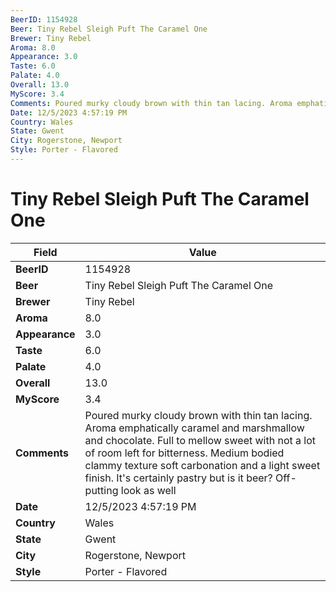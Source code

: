 ```yaml
---
BeerID: 1154928
Beer: Tiny Rebel Sleigh Puft The Caramel One
Brewer: Tiny Rebel
Aroma: 8.0
Appearance: 3.0
Taste: 6.0
Palate: 4.0
Overall: 13.0
MyScore: 3.4
Comments: Poured murky cloudy brown with thin tan lacing. Aroma emphatically caramel and marshmallow and chocolate. Full to mellow sweet with not a lot of room left for bitterness. Medium bodied clammy texture soft carbonation and a light sweet finish. It's certainly pastry but is it beer? Off-putting look as well
Date: 12/5/2023 4:57:19 PM
Country: Wales
State: Gwent
City: Rogerstone, Newport
Style: Porter - Flavored
---
```


# Tiny Rebel Sleigh Puft The Caramel One

| Field         | Value |
|---------------|-------|
| **BeerID** | 1154928 |
| **Beer** | Tiny Rebel Sleigh Puft The Caramel One |
| **Brewer** | Tiny Rebel |
| **Aroma** | 8.0 |
| **Appearance** | 3.0 |
| **Taste** | 6.0 |
| **Palate** | 4.0 |
| **Overall** | 13.0 |
| **MyScore** | 3.4 |
| **Comments** | Poured murky cloudy brown with thin tan lacing. Aroma emphatically caramel and marshmallow and chocolate. Full to mellow sweet with not a lot of room left for bitterness. Medium bodied clammy texture soft carbonation and a light sweet finish. It's certainly pastry but is it beer? Off-putting look as well  |
| **Date** | 12/5/2023 4:57:19 PM |
| **Country** | Wales |
| **State** | Gwent |
| **City** | Rogerstone, Newport |
| **Style** | Porter - Flavored |

